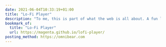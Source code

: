 ```yaml
---
date: 2021-06-04T10:33:19+01:00
title: "Lo-Fi Player"
description: "To me, this is part of what the web is all about. A fun little interactable room that plays lo-fi music!"
bookmark_of:
  title: "Lo-Fi Player"
  url: https://magenta.github.io/lofi-player/
posting_method: https://omnibear.com
---
```

